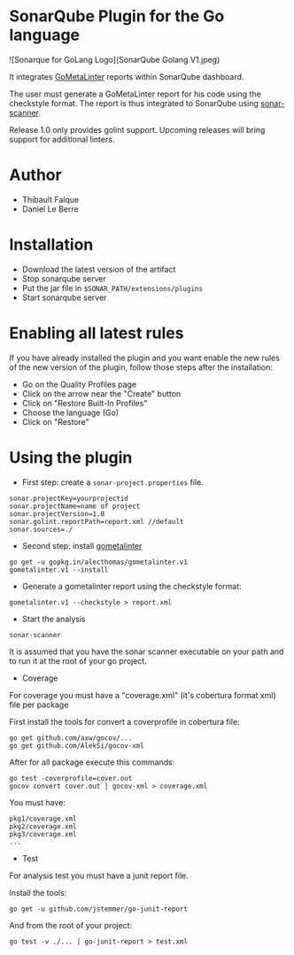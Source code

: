 # SonarQube Plugin for the Go language

![Sonarque for GoLang Logo](SonarQube Golang V1.jpeg)

It integrates [GoMetaLinter](https://github.com/alecthomas/gometalinter) reports
within SonarQube dashboard.

The user must generate a GoMetaLinter report for his code using the checkstyle
format. The report is thus integrated to SonarQube using
[sonar-scanner](https://docs.sonarqube.org/display/SCAN/Analyzing+with+SonarQube+Scanner).

Release 1.0 only provides golint support. Upcoming releases will bring support
for additional linters.


# Author

+ Thibault Falque
+ Daniel Le Berre


# Installation

* Download the latest version of the artifact
* Stop sonarqube server
* Put the jar file in `$SONAR_PATH/extensions/plugins`
* Start sonarqube server

# Enabling all latest rules

If you have already installed the plugin and you want enable the new rules of
the new version of the plugin, follow those steps after the installation:

* Go on the Quality Profiles page
* Click on the arrow near the "Create" button
* Click on "Restore Built-In Profiles"
* Choose the language (Go)
* Click on "Restore"


# Using the plugin

* First step: create a `sonar-project.properties` file.

```
sonar.projectKey=yourprojectid
sonar.projectName=name of project
sonar.projectVersion=1.0
sonar.golint.reportPath=report.xml //default
sonar.sources=./
```

* Second step: install [gometalinter](https://github.com/alecthomas/gometalinter)
```shell
go get -u gopkg.in/alecthomas/gometalinter.v1
gometalinter.v1 --install
```

* Generate a gometalinter report using the checkstyle format:
```shell
gometalinter.v1 --checkstyle > report.xml
```

* Start the analysis
```shell
sonar-scanner
```

It is assumed that you have the sonar scanner executable on your path and
to run it at the root of your go project.


* Coverage

For coverage you must have a "coverage.xml" (it's cobertura format xml) file per package

First install the tools for convert a coverprofile in cobertura file:
```shell
go get github.com/axw/gocov/...
go get github.com/AlekSi/gocov-xml
```

After for all package execute this commands:
```shell
go test -coverprofile=cover.out
gocov convert cover.out | gocov-xml > coverage.xml
```
You must have:
```
pkg1/coverage.xml
pkg2/coverage.xml
pkg3/coverage.xml
...
```

* Test

For analysis test you must have a junit report file.

Install the tools:
```shell
go get -u github.com/jstemmer/go-junit-report
```

And from the root of your project:
```shell
go test -v ./... | go-junit-report > test.xml
```
